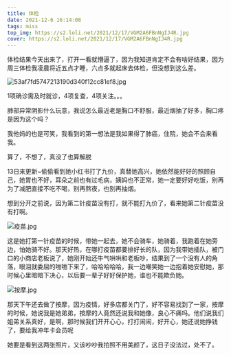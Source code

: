 ```yaml
---
title: 体检
date: 2021-12-6 16:14:08
tags: miss
top_img: https://s2.loli.net/2021/12/17/VGM2A6FBnNgIJ4R.jpg
cover: https://s2.loli.net/2021/12/17/VGM2A6FBnNgIJ4R.jpg
---
```


​		体检结果今天出来了，打开一看就懵逼了，因为我知道肯定不会有啥好结果，因为周三体检我凌晨将近五点才睡，六点多就起床去体检，但没想到这么差。

![53af7fd5747213190d340f12cc81ef8.jpg](https://s2.loli.net/2021/12/17/VGM2A6FBnNgIJ4R.jpg)

1项确诊需及时就诊，4项复查，4项关注。。。

肺部异常阴影什么玩意，我说怎么最近老是胸口不舒服，最近烟抽了好多，胸口疼是因为这个吗？

我他妈的也是可笑，我看到的第一想法是我如果得了肺癌，住院，她会不会来看我。

算了，不想了，真没了也算解脱

13日来更新~偷偷看到她小红书打了九价，真替她高兴，她依然能好好的照顾自己，她胃也不好，耳朵之前也有过毛病，姨妈也不正常，她一定要好好吃饭，别再为了减肥直接不吃不喝，别再熬夜，也别再抽烟。

想到分开之前说，因为第二针疫苗没有打，就不能打九价了，看来她第二针疫苗没有打啊。

![疫苗.jpg](https://s2.loli.net/2021/12/17/fsekoVCTaZXH9Y8.jpg)

这是她打第一针疫苗的时候，带她一起去，她不会骑车，她骑着，我跑着在她旁边，怕她骑不好。那天好热，在哪打疫苗都要排好长的队，因为我带她插队，被门口的小商店老板说了，她刚开始还牛气哄哄和老板吵，结果到了一个没有人的角落，眼泪就委屈的啪啪下来了，哈哈哈哈哈，我一边嘲笑她一边抱着她安慰她，那时候心里暗暗下决心，以后要一辈子好好保护她，谁也不能欺负她。

![按摩.jpg](https://s2.loli.net/2021/12/17/RveUg9dEtVl32OX.jpg)

那天下午还去做了按摩，因为疫情，好多店都关门了，好不容易找到了一家，按摩的时候，她说我是她弟弟，按摩的人竟然还说我和她像，良心不痛吗。他们说我们姐弟关系真好，是啊，那时候我们开开心心，打打闹闹，好开心，她还说她挣钱了，要给我冲年卡会员呢

她要是看到这两张照片，又该吵吵我拍照不用美颜了，这日子没法过，处不了。
